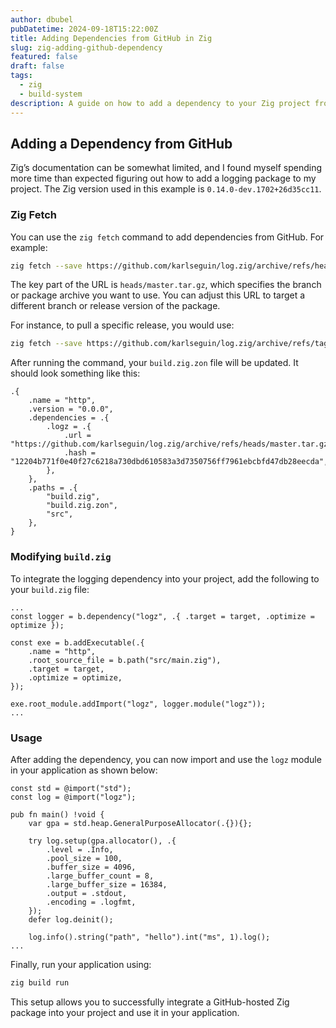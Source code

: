 ```yaml
---
author: dbubel
pubDatetime: 2024-09-18T15:22:00Z
title: Adding Dependencies from GitHub in Zig
slug: zig-adding-github-dependency
featured: false
draft: false
tags:
  - zig
  - build-system
description: A guide on how to add a dependency to your Zig project from GitHub.
---
```


## Adding a Dependency from GitHub

Zig’s documentation can be somewhat limited, and I found myself spending more time than expected figuring out how to add a logging package to my project. The Zig version used in this example is `0.14.0-dev.1702+26d35cc11`.

### Zig Fetch

You can use the `zig fetch` command to add dependencies from GitHub. For example:

```bash
zig fetch --save https://github.com/karlseguin/log.zig/archive/refs/heads/master.tar.gz
```

The key part of the URL is `heads/master.tar.gz`, which specifies the branch or package archive you want to use. You can adjust this URL to target a different branch or release version of the package.

For instance, to pull a specific release, you would use:

```bash
zig fetch --save https://github.com/karlseguin/log.zig/archive/refs/tags/v1.1.1.tar.gz
```

After running the command, your `build.zig.zon` file will be updated. It should look something like this:

```zig
.{
    .name = "http",
    .version = "0.0.0",
    .dependencies = .{
        .logz = .{
            .url = "https://github.com/karlseguin/log.zig/archive/refs/heads/master.tar.gz",
            .hash = "12204b771f0e40f27c6218a730dbd610583a3d7350756ff7961ebcbfd47db28eecda",
        },
    },
    .paths = .{
        "build.zig",
        "build.zig.zon",
        "src",
    },
}
```

### Modifying `build.zig`

To integrate the logging dependency into your project, add the following to your `build.zig` file:

```zig
...
const logger = b.dependency("logz", .{ .target = target, .optimize = optimize });

const exe = b.addExecutable(.{
    .name = "http",
    .root_source_file = b.path("src/main.zig"),
    .target = target,
    .optimize = optimize,
});

exe.root_module.addImport("logz", logger.module("logz"));
...
```

### Usage

After adding the dependency, you can now import and use the `logz` module in your application as shown below:

```zig
const std = @import("std");
const log = @import("logz");

pub fn main() !void {
    var gpa = std.heap.GeneralPurposeAllocator(.{}){};

    try log.setup(gpa.allocator(), .{
        .level = .Info,
        .pool_size = 100,
        .buffer_size = 4096,
        .large_buffer_count = 8,
        .large_buffer_size = 16384,
        .output = .stdout,
        .encoding = .logfmt,
    });
    defer log.deinit();

    log.info().string("path", "hello").int("ms", 1).log();
...
```

Finally, run your application using:

```bash
zig build run
```

This setup allows you to successfully integrate a GitHub-hosted Zig package into your project and use it in your application.
